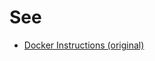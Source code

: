 # See

 - [Docker Instructions (original)](https://github.com/evepraisal/go-evepraisal#docker-instructions-production)
